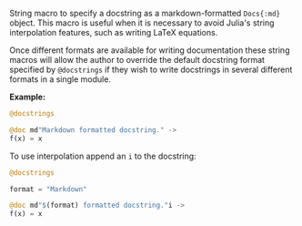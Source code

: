 String macro to specify a docstring as a markdown-formatted `Docs{:md}` object.
This macro is useful when it is necessary to avoid Julia's string interpolation features,
such as writing LaTeX equations.

Once different formats are available for writing documentation these string macros will
allow the author to override the default docstring format specified by `@docstrings` if
they wish to write docstrings in several different formats in a single module.

**Example:**

```julia
@docstrings

@doc md"Markdown formatted docstring." ->
f(x) = x
```

To use interpolation append an `i` to the docstring:

```julia
@docstrings

format = "Markdown"

@doc md"$(format) formatted docstring."i ->
f(x) = x
```
